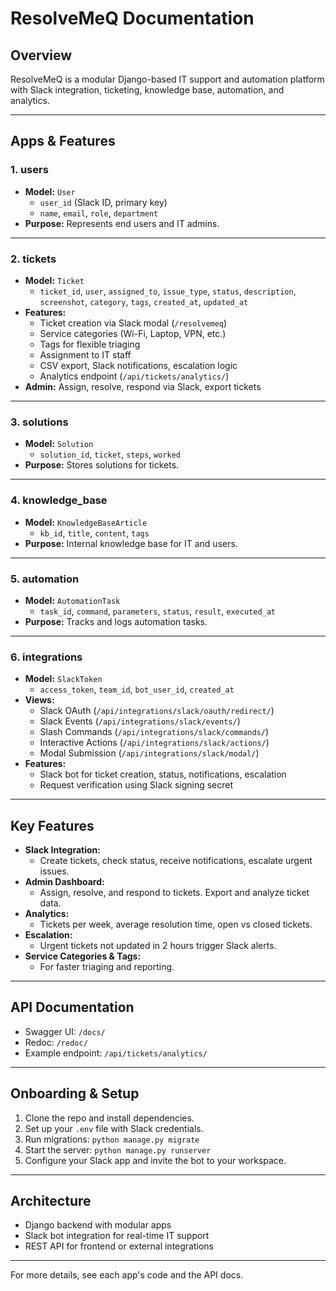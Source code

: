 # ResolveMeQ Documentation

## Overview

ResolveMeQ is a modular Django-based IT support and automation platform with Slack integration, ticketing, knowledge base, automation, and analytics.

---

## Apps & Features

### 1. **users**
- **Model:** `User`
  - `user_id` (Slack ID, primary key)
  - `name`, `email`, `role`, `department`
- **Purpose:** Represents end users and IT admins.

---

### 2. **tickets**
- **Model:** `Ticket`
  - `ticket_id`, `user`, `assigned_to`, `issue_type`, `status`, `description`, `screenshot`, `category`, `tags`, `created_at`, `updated_at`
- **Features:**
  - Ticket creation via Slack modal (`/resolvemeq`)
  - Service categories (Wi-Fi, Laptop, VPN, etc.)
  - Tags for flexible triaging
  - Assignment to IT staff
  - CSV export, Slack notifications, escalation logic
  - Analytics endpoint (`/api/tickets/analytics/`)
- **Admin:** Assign, resolve, respond via Slack, export tickets

---

### 3. **solutions**
- **Model:** `Solution`
  - `solution_id`, `ticket`, `steps`, `worked`
- **Purpose:** Stores solutions for tickets.

---

### 4. **knowledge_base**
- **Model:** `KnowledgeBaseArticle`
  - `kb_id`, `title`, `content`, `tags`
- **Purpose:** Internal knowledge base for IT and users.

---

### 5. **automation**
- **Model:** `AutomationTask`
  - `task_id`, `command`, `parameters`, `status`, `result`, `executed_at`
- **Purpose:** Tracks and logs automation tasks.

---

### 6. **integrations**
- **Model:** `SlackToken`
  - `access_token`, `team_id`, `bot_user_id`, `created_at`
- **Views:**
  - Slack OAuth (`/api/integrations/slack/oauth/redirect/`)
  - Slack Events (`/api/integrations/slack/events/`)
  - Slash Commands (`/api/integrations/slack/commands/`)
  - Interactive Actions (`/api/integrations/slack/actions/`)
  - Modal Submission (`/api/integrations/slack/modal/`)
- **Features:**
  - Slack bot for ticket creation, status, notifications, escalation
  - Request verification using Slack signing secret

---

## Key Features

- **Slack Integration:**  
  - Create tickets, check status, receive notifications, escalate urgent issues.
- **Admin Dashboard:**  
  - Assign, resolve, and respond to tickets. Export and analyze ticket data.
- **Analytics:**  
  - Tickets per week, average resolution time, open vs closed tickets.
- **Escalation:**  
  - Urgent tickets not updated in 2 hours trigger Slack alerts.
- **Service Categories & Tags:**  
  - For faster triaging and reporting.

---

## API Documentation

- Swagger UI: `/docs/`
- Redoc: `/redoc/`
- Example endpoint: `/api/tickets/analytics/`

---

## Onboarding & Setup

1. Clone the repo and install dependencies.
2. Set up your `.env` file with Slack credentials.
3. Run migrations: `python manage.py migrate`
4. Start the server: `python manage.py runserver`
5. Configure your Slack app and invite the bot to your workspace.

---

## Architecture

- Django backend with modular apps
- Slack bot integration for real-time IT support
- REST API for frontend or external integrations

---

For more details, see each app's code and the API docs.
